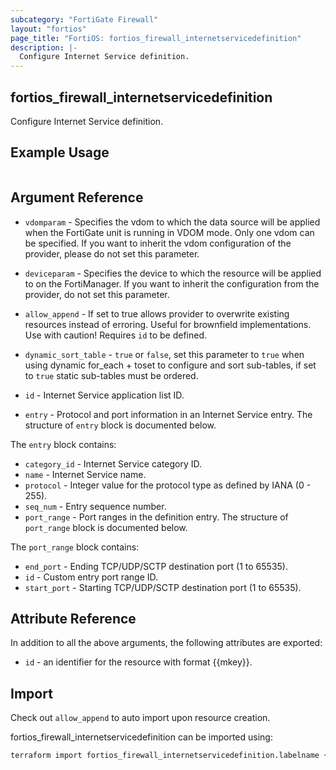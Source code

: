 ```yaml
---
subcategory: "FortiGate Firewall"
layout: "fortios"
page_title: "FortiOS: fortios_firewall_internetservicedefinition"
description: |-
  Configure Internet Service definition.
---
```


## fortios_firewall_internetservicedefinition
Configure Internet Service definition.

## Example Usage

```hcl

```

## Argument Reference
* `vdomparam` - Specifies the vdom to which the data source will be applied when the FortiGate unit is running in VDOM mode. Only one vdom can be specified. If you want to inherit the vdom configuration of the provider, please do not set this parameter.
* `deviceparam` - Specifies the device to which the resource will be applied to on the FortiManager. If you want to inherit the configuration from the provider, do not set this parameter.
* `allow_append` - If set to true allows provider to overwrite existing resources instead of erroring. Useful for brownfield implementations. Use with caution! Requires `id` to be defined.
* `dynamic_sort_table` - `true` or `false`, set this parameter to `true` when using dynamic for_each + toset to configure and sort sub-tables, if set to `true` static sub-tables must be ordered.

* `id` - Internet Service application list ID.
* `entry` - Protocol and port information in an Internet Service entry. The structure of `entry` block is documented below.

The `entry` block contains:

* `category_id` - Internet Service category ID.
* `name` - Internet Service name.
* `protocol` - Integer value for the protocol type as defined by IANA (0 - 255).
* `seq_num` - Entry sequence number.
* `port_range` - Port ranges in the definition entry. The structure of `port_range` block is documented below.

The `port_range` block contains:

* `end_port` - Ending TCP/UDP/SCTP destination port (1 to 65535).
* `id` - Custom entry port range ID.
* `start_port` - Starting TCP/UDP/SCTP destination port (1 to 65535).

## Attribute Reference

In addition to all the above arguments, the following attributes are exported:
* `id` - an identifier for the resource with format {{mkey}}.

## Import

Check out `allow_append` to auto import upon resource creation.

fortios_firewall_internetservicedefinition can be imported using:
```sh
terraform import fortios_firewall_internetservicedefinition.labelname {{mkey}}
```
